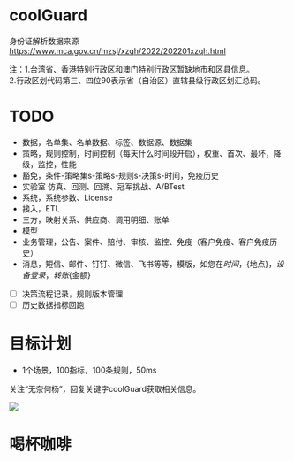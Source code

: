 # coolGuard

身份证解析数据来源
https://www.mca.gov.cn/mzsj/xzqh/2022/202201xzqh.html

注：1.台湾省、香港特别行政区和澳门特别行政区暂缺地市和区县信息。								
2.行政区划代码第三、四位90表示省（自治区）直辖县级行政区划汇总码。

# TODO

* 数据，名单集、名单数据、标签、数据源、数据集 
* 策略，规则控制，时间控制（每天什么时间段开启），权重、首次、最坏，降级，监控，性能
* 豁免，条件-策略集s-策略s-规则s-决策s-时间，免疫历史
* 实验室 仿真、回测、回溯、冠军挑战、A/BTest
* 系统，系统参数、License
* 接入，ETL
* 三方，映射关系、供应商、调用明细、账单
* 模型
* 业务管理，公告、案件、赔付、审核、监控、免疫（客户免疫、客户免疫历史）
* 消息，短信、邮件、钉钉、微信、飞书等等，模版，如您在${时间}，${地点}，${设备}登录，转账${金额}
* [ ] 决策流程记录，规则版本管理
* [ ] 历史数据指标回跑

# 目标计划

* 1个场景，100指标，100条规则，50ms

关注“无奈何杨”，回复关键字coolGuard获取相关信息。

![](https://wnhyang.github.io/images/wechat_channel.webp)

# 喝杯咖啡
